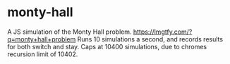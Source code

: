 # monty-hall
A JS simulation of the Monty Hall problem. 
https://lmgtfy.com/?q=monty+hall+problem
Runs 10 simulations a second, and records results for both switch and stay. 
Caps at 10400 simulations, due to chromes recursion limit of 10402.
